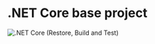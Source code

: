 # .NET Core base project

![.NET Core (Restore, Build and Test)](https://github.com/NICORUIZ06/netcore-base/workflows/.NET%20Core%20(Restore,%20Build%20and%20Test)/badge.svg)
